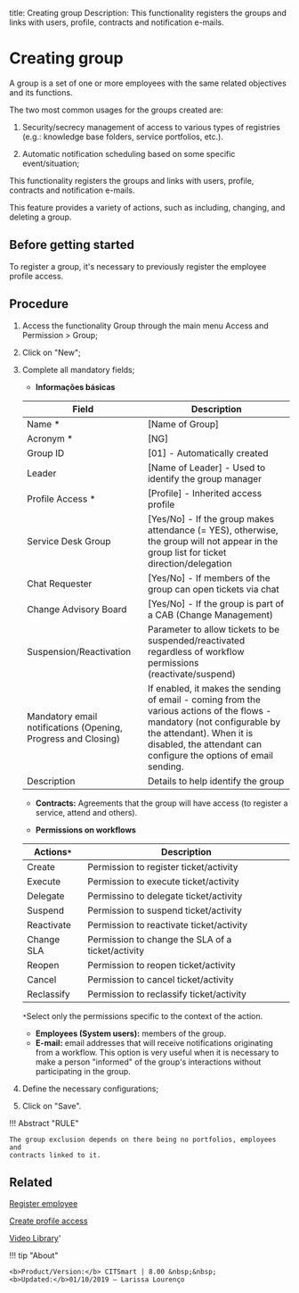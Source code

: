 title: Creating group
Description: This functionality registers the groups and links with users, profile, contracts and notification e-mails.

# Creating group

A group is a set of one or more employees with the same related objectives and its functions.

The two most common usages for the groups created are:

1.	Security/secrecy management of access to various types of registries (e.g.: knowledge base folders, service portfolios, etc.).

2.	Automatic notification scheduling based on some specific event/situation;


This functionality registers the groups and links with users, profile, contracts and notification e-mails.

This feature provides a variety of actions, such as including, changing, and deleting a group.

## Before getting started

To register a group, it's necessary to previously register the employee profile
access.

## Procedure

1.  Access the functionality Group through the main menu Access and Permission
    \> Group;

2.  Click on "New";

3.  Complete all mandatory fields;

    - **Informações básicas**

    |Field|Description|
    |-|-|
    |Name *	|[Name of Group]|
    |Acronym *	|[NG]|
    |Group ID|[01] - Automatically created|
    |Leader|[Name of Leader] - Used to identify the group manager|
    |Profile Access *	|[Profile] - Inherited access profile|
    |Service Desk Group|[Yes/No] - If the group makes attendance (= YES), otherwise, the group will not appear in the group list for ticket direction/delegation|
    |Chat Requester|[Yes/No] - If members of the group can open tickets via chat|
    |Change Advisory Board|[Yes/No] - If the group is part of a CAB (Change Management)|
    |Suspension/Reactivation |Parameter to allow tickets to be suspended/reactivated regardless of workflow permissions (reactivate/suspend)|
    |Mandatory email notifications (Opening, Progress and Closing)|If enabled, it makes the sending of email - coming from the various actions of the flows - mandatory (not configurable by the attendant). When it is disabled, the attendant can configure the options of email sending.|
    |Description |Details to help identify the group|

    - **Contracts:** Agreements that the group will have access (to register a service, attend and others).

    - **Permissions on workflows**

    |Actions```*```| Description|
	  |-|-|
	  |Create|Permission to register ticket/activity|
	  |Execute|Permission to execute ticket/activity|
    |Delegate|Permissino to delegate ticket/activity|
	  |Suspend|Permission to suspend ticket/activity|
    |Reactivate|Permission to reactivate ticket/activity|
    |Change SLA|Permission to change the SLA of a ticket/activity|
	  |Reopen|Permission to reopen ticket/activity|
    |Cancel|Permission to cancel ticket/activity|
    |Reclassify|Permission to reclassify ticket/activity|

    ```*```Select only the permissions specific to the context of the action.

    - **Employees (System users):** members of the group.
    - **E-mail:** email addresses that will receive notifications originating from a workflow. This option is very useful when it is necessary to make a person "informed" of the group's interactions without participating in the group.

4.  Define the necessary configurations;
5.  Click on "Save".


!!! Abstract "RULE"

    The group exclusion depends on there being no portfolios, employees and
    contracts linked to it.    

Related
-----------

[Register employee](/en-us/citsmart-platform-8/initial-settings/access-settings/user/register-employee.html)

[Create profile access](/en-us/citsmart-platform-8/initial-settings/access-settings/profile/create-profile-access.html)

<i class='fa fa-youtube-play  fa-2x' style='color:#97ce17;vertical-align: middle;'> </i> [Video Library](https://www.youtube.com/playlist?list=PLB5qK2uzf2ROVt1SUUxco2tWF8E99_eva)'

!!! tip "About"

    <b>Product/Version:</b> CITSmart | 8.00 &nbsp;&nbsp;
    <b>Updated:</b>01/10/2019 – Larissa Lourenço
